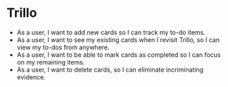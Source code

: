 # Trillo

* As a user, I want to add new cards so I can track my to-do items.
* As a user, I want to see my existing cards when I revisit Trillo, so I can view my to-dos from anywhere.
* As a user, I want to be able to mark cards as completed so I can focus on my remaining items.
* As a user, I want to delete cards, so I can eliminate incriminating evidence.

